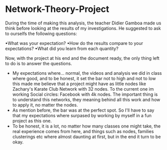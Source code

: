 # Network-Theory-Project

During the time of making this analysis, the teacher Didier Gamboa made us think before looking at the results of my investigations. 
He suggested to ask to ourselfs the following questions:

•What was your expectation?
•How do the results compare to your expectations?
•What did you learn from each quantity?

Now, with the project at his end and the document ready, the only thing left to do is to answer the questions.

- My expectations where... normal, the videos and analysis we did in class where good, and to be honest, it set the bar not to high and not to low
  this made me believe that a project might have as little nodes like Zachary's Karate Club Network with 32 nodes. To the current one im working Social circles: Facebook with 4k nodes.
  The important thing is to understand this networks, they meaning behind all this work and how to apply it, no matter the nodes.
- As mention before, the bar was at the perfect spot. So I'll have to say that my expectations where surpased by working by myself in a fun project as this one.
- To be honest, it is a lot, no matter how many classes one might take, the real experience comes from here, and things such as nodes, families clusterings etc where almost
  daunting at first, but in the end it turn to be okay.
